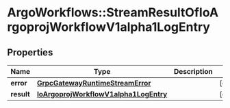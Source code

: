 # ArgoWorkflows::StreamResultOfIoArgoprojWorkflowV1alpha1LogEntry

## Properties
Name | Type | Description | Notes
------------ | ------------- | ------------- | -------------
**error** | [**GrpcGatewayRuntimeStreamError**](GrpcGatewayRuntimeStreamError.md) |  | [optional] 
**result** | [**IoArgoprojWorkflowV1alpha1LogEntry**](IoArgoprojWorkflowV1alpha1LogEntry.md) |  | [optional] 


